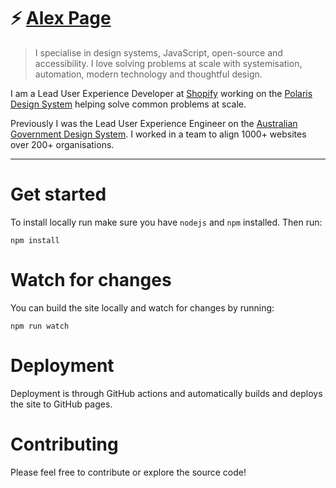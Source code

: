 # ⚡️ [Alex Page](http://alexpage.com.au)

> I specialise in design systems, JavaScript, open-source and accessibility. I love solving problems at scale with systemisation, automation, modern technology and thoughtful design.

I am a Lead User Experience Developer at [Shopify](https://www.shopify.com) working on the [Polaris Design System](https://polaris.shopify.com/) helping solve common problems at scale.

Previously I was the Lead User Experience Engineer on the [Australian Government Design System](https://designsystem.gov.au). I worked in a team to align 1000+ websites over 200+ organisations.

---

# Get started

To install locally run make sure you have `nodejs` and `npm` installed. Then run:
```
npm install
```


# Watch for changes

You can build the site locally and watch for changes by running:
```
npm run watch
```


# Deployment

Deployment is through GitHub actions and automatically builds and deploys the site to GitHub pages.


# Contributing

Please feel free to contribute or explore the source code!
